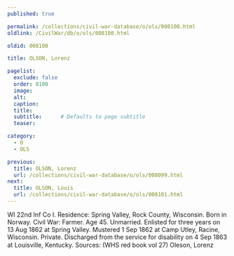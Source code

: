 ```yaml
---
published: true

permalink: /collections/civil-war-database/o/ols/008100.html
oldlink: /CivilWar/db/o/ols/008100.html

oldid: 008100

title: OLSON, Lorenz

pagelist:
  exclude: false
  order: 8100
  image: 
  alt:
  caption:
  title:
  subtitle:      # Defaults to page subtitle
  teaser:

category: 
  - O 
  - OLS

previous:
  title: OLSON, Lorenz
  url: /collections/civil-war-database/o/ols/008099.html  
next:
  title: OLSON, Louis
  url: /collections/civil-war-database/o/ols/008101.html   
---
```

WI 22nd Inf Co I. Residence: Spring Valley, Rock County, Wisconsin. Born in Norway. Civil War: Farmer. Age 45. Unmarried. Enlisted for three years on 13 Aug 1862 at Spring Valley. Mustered 1 Sep 1862 at Camp Utley, Racine, Wisconsin. Private. Discharged from the service for disability on 4 Sep 1863 at Louisville, Kentucky. Sources: (WHS red book vol 27) &#147;Oleson, Lorenz&#148;